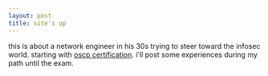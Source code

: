 ```yaml
---
layout: post
title: site's up
---
```


this is about a network engineer in his 30s trying to steer toward the infosec world. starting with [oscp certification](https://www.offensive-security.com/information-security-certifications/oscp-offensive-security-certified-professional/). i'll post some experiences during my path until the exam.
